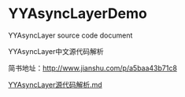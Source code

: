 # YYAsyncLayerDemo

YYAsyncLayer source code document

YYAsyncLayer中文源代码解析

简书地址：http://www.jianshu.com/p/a5baa43b71c8

[YYAsyncLayer源代码解析.md](https://github.com/game3108/BlogDemo/blob/master/YYAsyncLayerDemo/YYAsyncLayer%E6%BA%90%E4%BB%A3%E7%A0%81%E8%A7%A3%E6%9E%90.md)
